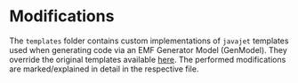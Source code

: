 # Modifications

The `templates` folder contains custom implementations of `javajet` templates used when generating code via an EMF Generator Model (GenModel). They override the original templates available [here](https://github.com/eclipse/emf/tree/master/plugins/org.eclipse.emf.codegen.ecore/templates). The performed modifications are marked/explained in detail in the respective file.